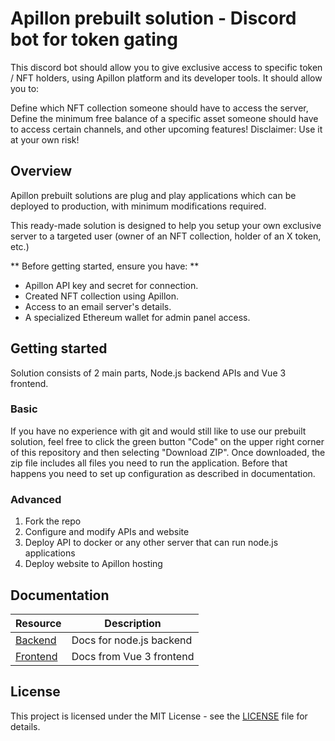 # Apillon prebuilt solution - Discord bot for token gating

This discord bot should allow you to give exclusive access to specific token / NFT holders, using Apillon platform and its developer tools.
It should allow you to:

Define which NFT collection someone should have to access the server,
Define the minimum free balance of a specific asset someone should have to access certain channels,
and other upcoming features!
Disclaimer: Use it at your own risk!

## Overview

Apillon prebuilt solutions are plug and play applications which can be deployed to production, with minimum modifications required.

This ready-made solution is designed to help you setup your own exclusive server to a targeted user (owner of an NFT collection, holder of an X token, etc.)

** Before getting started, ensure you have: **

- Apillon API key and secret for connection.
- Created NFT collection using Apillon.
- Access to an email server's details.
- A specialized Ethereum wallet for admin panel access.

## Getting started

Solution consists of 2 main parts, Node.js backend APIs and Vue 3 frontend.

### Basic

If you have no experience with git and would still like to use our prebuilt solution, feel free to click the green button "Code" on the upper right corner of this repository and then selecting "Download ZIP".
Once downloaded, the zip file includes all files you need to run the application. Before that happens you need to set up configuration as described in documentation.

### Advanced

1. Fork the repo
2. Configure and modify APIs and website
3. Deploy API to docker or any other server that can run node.js applications
4. Deploy website to Apillon hosting

## Documentation

| Resource                       | Description              |
| ------------------------------ | ------------------------ |
| [Backend](backend/README.md)   | Docs for node.js backend |
| [Frontend](frontend/README.md) | Docs from Vue 3 frontend |

## License

This project is licensed under the MIT License - see the [LICENSE](/LICENSE) file for details.
